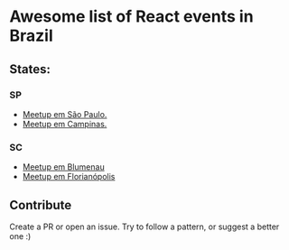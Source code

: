 # Awesome list of React events in Brazil

## States:
### SP
- [Meetup em São Paulo.](https://www.meetup.com/ReactJS-SP/)
- [Meetup em Campinas.](https://www.meetup.com/React-Campinas/)

### SC

- [Meetup em Blumenau](https://www.meetup.com/React-Blumenau/)
- [Meetup em Florianópolis](http://www.meetup.com/ReactJS-Floripa/)

## Contribute
Create a PR or open an issue.
Try to follow a pattern, or suggest a better one :)
